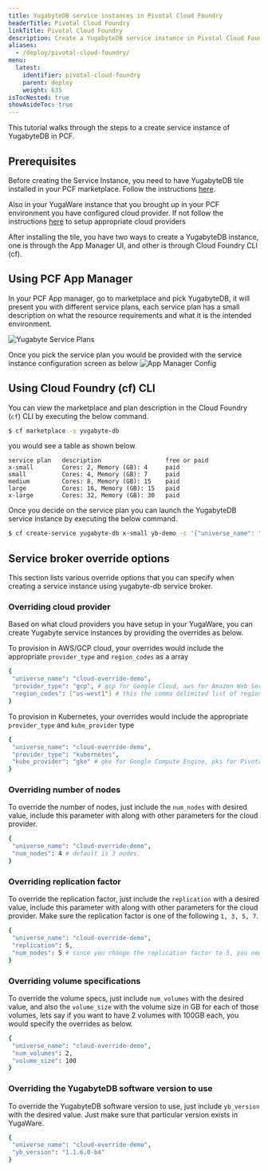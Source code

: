 ```yaml
---
title: YugabyteDB service instances in Pivotal Cloud Foundry
headerTitle: Pivotal Cloud Foundry
linkTitle: Pivotal Cloud Foundry
description: Create a YugabyteDB service instance in Pivotal Cloud Foundry
aliases:
  - /deploy/pivotal-cloud-foundry/
menu:
  latest:
    identifier: pivotal-cloud-foundry
    parent: deploy
    weight: 635
isTocNested: true
showAsideToc: true
---
```


This tutorial walks through the steps to a create service instance of YugabyteDB in PCF.  

## Prerequisites

Before creating the Service Instance, you need to have YugabyteDB tile installed in your PCF marketplace. Follow the instructions
[here](https://docs.pivotal.io/partners/yugabyte-db/).

Also in your YugaWare instance that you brought up in your PCF environment you have configured cloud provider. If not follow the
instructions [here](../enterprise-edition/configure-cloud-providers/) to setup appropriate cloud
providers

After installing the tile, you have two ways to create a YugabyteDB instance, one is through the App Manager UI, and other is through
Cloud Foundry CLI (cf).

## Using PCF App Manager

In your PCF App manager, go to marketplace and pick YugabyteDB, it will present you with different service plans,
each service plan has a small description on what the resource requirements and what it is the intended environment.

![Yugabyte Service Plans](/images/deploy/pivotal-cloud-foundry/service-plan-choices.png)

Once you pick the service plan you would be provided with the service instance configuration screen as below
![App Manager Config](/images/deploy/pivotal-cloud-foundry/apps-manager-config.png)

## Using Cloud Foundry (cf) CLI

You can view the marketplace and plan description in the Cloud Foundry (`cf`) CLI by executing the below command.

```sh
$ cf marketplace -s yugabyte-db
```

you would see a table as shown below.

```
service plan   description                  free or paid
x-small        Cores: 2, Memory (GB): 4     paid
small          Cores: 4, Memory (GB): 7     paid
medium         Cores: 8, Memory (GB): 15    paid
large          Cores: 16, Memory (GB): 15   paid
x-large        Cores: 32, Memory (GB): 30   paid
```

Once you decide on the service plan you can launch the YugabyteDB service instance by executing the below command.

```sh
$ cf create-service yugabyte-db x-small yb-demo -c '{"universe_name": "yb-demo"}'
```

## Service broker override options

This section lists various override options that you can specify when creating a service instance using yugabyte-db service broker.

### Overriding cloud provider

Based on what cloud providers you have setup in your YugaWare, you can create Yugabyte service instances by providing
the overrides as below.

To provision in AWS/GCP cloud, your overrides would include the appropriate `provider_type` and `region_codes` as a array

```sh
{
 "universe_name": "cloud-override-demo",
 "provider_type": "gcp", # gcp for Google Cloud, aws for Amazon Web Service
 "region_codes": ["us-west1"] # this the comma delimited list of regions
}
```

To provision in Kubernetes, your overrides would include the appropriate `provider_type` and `kube_provider` type

```sh
{
 "universe_name": "cloud-override-demo",
 "provider_type": "kubernetes",
 "kube_provider": "gke" # gke for Google Compute Engine, pks for Pivotal Container Service (default)
}
```

### Overriding number of nodes

To override the number of nodes, just include the `num_nodes` with desired value, include this parameter with along with
other parameters for the cloud provider.

```sh
{
 "universe_name": "cloud-override-demo",
 "num_nodes": 4 # default is 3 nodes.
}
```

### Overriding replication factor

To override the replication factor, just include the `replication` with a desired value, include this parameter with along with
other parameters for the cloud provider. Make sure the replication factor is one of the following `1, 3, 5, 7`.

```sh
{
 "universe_name": "cloud-override-demo",
 "replication": 5,
 "num_nodes": 5 # since you change the replication factor to 5, you need to override the num_nodes to be 5 minimum.
}
```

### Overriding volume specifications

To override the volume specs, just include `num_volumes` with the desired value, and also the `volume_size` with the volume size
in GB for each of those volumes, lets say if you want to have 2 volumes with 100GB each, you would specify the overrides as below.

```sh
{
 "universe_name": "cloud-override-demo",
 "num_volumes": 2,
 "volume_size": 100
}
```

### Overriding the YugabyteDB software version to use

To override the YugabyteDB software version to use, just include `yb_version` with the desired value. Just make sure that particular
version exists in YugaWare.

```sh
{
 "universe_name": "cloud-override-demo",
 "yb_version": "1.1.6.0-b4"
}
```
